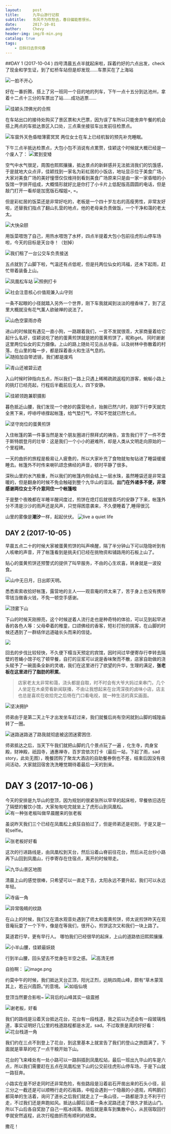 ```yaml
---
layout:     post
title:      九华山游行记叙
subtitle:   东风不为吹愁去，春日偏能惹恨长。
date:       2017-10-01
author:     Chevy
header-img: img/8-min.png
catalog: true
tags:
    - 日斜归去奈何春
---
```

##DAY 1 (2017-10-04 )
四号清晨五点半就起床啦，踩着约好的六点出发，check了现金和学生证，到了虹桥车站但是却发现……车票买在了上海站

![一脸不开心](http://upload-images.jianshu.io/upload_images/6049898-6a17e5a54060cddc.png?imageMogr2/auto-orient/strip%7CimageView2/2/w/400)

好在一番折腾，搭上了另一班同一个目的地的列车，下午一点十五分到达池州，拿着十二点十三分的车票出了站......成功逃票……

![佳颖头顶佛光的合照](http://upload-images.jianshu.io/upload_images/6049898-c855ffeae6effe51.png?imageMogr2/auto-orient/strip%7CimageView2/2/w/400)

在车站出口的接待处购买了景区票和大巴票，因为误了车所以只能舍弃午餐的机会搭上两点的车抵达景区入口处，三点乘坐接驳车出发前往检票点。

![车窗外天色昏暗薄雾冥冥](http://upload-images.jianshu.io/upload_images/6049898-a0febb787504adad.png?imageMogr2/auto-orient/strip%7CimageView2/2/w/400)
两位女士在车上已经机智的预先补充睡眠。

下午三点半抵达检票点，大包小包不消说有点累赘，佳颖这个时候就大概已经是一个废人了：
![累到变矮](http://upload-images.jianshu.io/upload_images/6049898-69c3d08003bd7f9c.png?imageMogr2/auto-orient/strip%7CimageView2/2/w/400)

空气中水气很足，周围也熙熙攘攘，抵达景点的新鲜感并无法抵消我们的饥饿感，于是就地大众点评，佳颖找到一家名为彩虹居的小饭店，地址显示位于美食广场，大家对美食广场的美好憧憬仅仅维持到看到美食广场原来只是由一家一家昏暗的小饭馆一字排开组成，大概情形就好比是你打了小卡片上低配版高圆圆的电话，但是敲门打开一看却是加宽版石榴姐=, =。

但是彩虹居的饭菜还是非常好吃的，老板是一个四十岁左右的高瘦男性，非常友好啦，还替我们指点了翻山扎营的地点，他的老母亲负责做饭，一个干净和蔼的老太太。

![大快朵颐](http://upload-images.jianshu.io/upload_images/6049898-701990af8018d290.png?imageMogr2/auto-orient/strip%7CimageView2/2/w/400)

用饭菜喂饱了自己，用热水喂饱了水杯，四点半提着大包小包前往虎形山停车场啦，今天的目标是天台寺！（划掉）

![我们租了一台公交车负责接送](http://upload-images.jianshu.io/upload_images/6049898-f6a62dbeb385936c.png?imageMogr2/auto-orient/strip%7CimageView2/2/w/600)

五点就到了山脚下啦，气温还有点低呢，但是托两位仙女的鸿福，还未下起雨，赶忙带着装备上山。

![凤凰松车站](http://upload-images.jianshu.io/upload_images/6049898-c26e985dde04887b.png?imageMogr2/auto-orient/strip%7CimageView2/2/w/400)
![照例打卡](http://upload-images.jianshu.io/upload_images/6049898-5e6f482609187a97.png?imageMogr2/auto-orient/strip%7CimageView2/2/w/400)

![社会注意核心价值观兼入山守则](http://upload-images.jianshu.io/upload_images/6049898-e309b2577a8693e2.png?imageMogr2/auto-orient/strip%7CimageView2/2/w/400)

一条不起眼的小径就踏入另外一个世界，刚下车我就闻到淡淡的檀香味了，到了这里大概就没有花气薰人欲破禅的说法了。

![山色空蒙雨亦奇](http://upload-images.jianshu.io/upload_images/6049898-a6249fbfecd580bc.png?imageMogr2/auto-orient/strip%7CimageView2/2/w/400)

进山的时候就有遇见一直小狗，一路跟着我们，一言不发就很乖，大家商量着给它起什么名好，佳颖说吃了她的蛋黄煎饼就是她的蛋黄煎饼了，昵称get。
同时谢谢这里两位仙女的实力摄像。上山的路上随处可见丛丛寺庙，以及树林中弥散着的村落，在山里的每一步，都是踩着香火和生活气息的。
![随拍加自带滤镜，我们都是废鸡](http://upload-images.jianshu.io/upload_images/6049898-454b2388346bd73a.png?imageMogr2/auto-orient/strip%7CimageView2/2/w/400)

![青山还被碧云遮](https://upload-images.jianshu.io/upload_images/6049898-45a7a1f7f92328c4.png?imageMogr2/auto-orient/strip%7CimageView2/2/w/400)

入山时候时钟指向五点，所以我们一路上只遇上稀稀疏疏返程的游客，蜿蜒小路上的挑灯已经亮起，行程后半截前后无人，四下安静。

![佳颖领跑兼职摄影](https://upload-images.jianshu.io/upload_images/6049898-c209b06445531bbc.png?imageMogr2/auto-orient/strip%7CimageView2/2/w/400)

暮色抵近山腰，我们发现一个绝妙的露营地点，抬腕已然六时，刚卸下行李天就完全黑下来，哼哧哼哧撑起帐篷，给气垫打气，不知不觉就已然七点。

![坚守岗位的蛋黄煎饼](https://upload-images.jianshu.io/upload_images/6049898-ca9eb231f14c6e61.png?imageMogr2/auto-orient/strip%7CimageView2/2/w/400)

入住帐篷的第一件事当然是发个朋友圈进行祭拜式的祷告，宣吿我们干了一件不啻于斯特朗登月的壮举：这是我们一个小小的避难所，却是人类从文明走向原始的一个里程碑。

一天的曲折的旅程是极易让人疲惫的，所以大家补充了食物就匆匆钻进了睡袋缓缓睡去。帐篷外不时传来喇叭颂念佛经的声音，顿时平静了很多。

深秋山里的水汽极重，所以我们的帐篷内侧会结上一层水珠，虽然睡袋还是非常温暖的，但是翻身的时候不免会触碰到整个九华山的湿润。**出门在外诸多不便，非常感谢两位女士不介意同住一个帐篷啦**

于是整个夜晚都在半睡半醒间度过，煎饼在熄灯后就很乖巧的安静了下来，帐篷外分不清是沙沙的雨声还是风声，只觉得困意袭来，不久便睡着了,睡得很沉.

山里的雾像是**潮汐**一样，起起伏伏。
![live a quiet  life](https://upload-images.jianshu.io/upload_images/6049898-4fe50316fa805761.png?imageMogr2/auto-orient/strip%7CimageView2/2/w/400)

## DAY 2  (2017-10-05 )

早晨五点二十的时候大家被蛋黄煎饼的叫声唤醒，隔了半分钟山下可以隐隐听到有人咳嗽的声音，开了帐篷看到是挑夫们已经在挑物资和铺路用的石板上山了。

贴心的蛋黄煎饼还预警式的提供了叫早服务，不由的心生欢喜，转身就是一波投食。

![山中无日月，日出即天明。](https://upload-images.jianshu.io/upload_images/6049898-4c246c3312e9bd9d.png?imageMogr2/auto-orient/strip%7CimageView2/2/w/800)

悉悉索索收拾好帐篷，露营地的主人——观音庵的师太来了，苦于身上也没有携带零钱当做香火钱，不免一顿空手感谢。

![顶雾下山](https://upload-images.jianshu.io/upload_images/6049898-5967848827d4b1d5.png?imageMogr2/auto-orient/strip%7CimageView2/2/w/400)

下山的时候天刚擦亮，这个时候逆着人流行走也是种奇特的体验，可以见到起早进香的各色人等：父母牵着的稚童，口颂佛经的香客，短衫打扮的挑客，在山脚的时候还遇到了一群结伴远道磕长头而来的信徒。

![](https://upload-images.jianshu.io/upload_images/6049898-a165fba58029fbfc.png?imageMogr2/auto-orient/strip%7CimageView2/2/w/400)

回去的步伐比较轻快，不久便下榻当天预定的宾馆，因时间过早便寄存行李转去隔壁的苍蝇小馆子吃了顿早餐，自打的豆浆可以说是香味聚而不散，店家自助做的浇头赋予了一碗面条全新的灵魂，我们在这里进行了欲望的升华，生理的满足，**张老板在这里进行了脂肪的积累**。
>店家老太太非常和蔼，浇头都是自取，时不时会有大爷大妈过来串门，几个人坐定在木桌旁看新闻联播，不由让我想起来在台湾深夜的卤味小店，店主也总是喜欢在收拾完之后倚在门口看电视，就一种生活的真实画面。

![坚决拥护](https://upload-images.jianshu.io/upload_images/6049898-46086ce2adae8511.png?imageMogr2/auto-orient/strip%7CimageView2/2/w/400)

师弟由于是第二天上午才出发坐车赶过来，我们就餐后尚有空闲就到山脚的城隍庙转了一圈。

![迷路迷路迷了路我就彻底被这团迷雾困住.](https://upload-images.jianshu.io/upload_images/6049898-9afeb130c106fc9d.png?imageMogr2/auto-orient/strip%7CimageView2/2/w/400)

师弟抵达之后，当天下午我们就把山脚的几个景点玩了一遍 ，化生寺，肉身宝殿，财神殿，祇园寺，通惠禅寺，百岁宫依次打卡（最后一站，下起了雨，sad story，此处无图），晚餐团购了聚龙大酒店的自助餐券倒也不差，结束后因没有夜间活动，大家就回宿舍洗洗睡觉期待着最后一天的到来。

# DAY 3  (2017-10-06 )
今天的安排是九华山的登顶，因为规划的很紧张所以早早的起床啦，早餐依旧选在了隔壁的餐饮小馆，大家匆匆吃完就坐上了虎形山到凤凰松。
![有一种张老板叫做早晨醒来的张老板](https://upload-images.jianshu.io/upload_images/6049898-caedaef390f77a76.png?imageMogr2/auto-orient/strip%7CimageView2/2/w/400)

虽说昨天我们三个已经在凤凰松上疯狂自拍过了，但是师弟还是初到，于是又是一轮selfie。

![张老板好好看](https://upload-images.jianshu.io/upload_images/6049898-42c1958b3c653912.png?imageMogr2/auto-orient/strip%7CimageView2/2/w/600)

这次的行进路线是，由凤凰松到天台，然后沿着山脊前往花台，然后从花台抄小路再下山回到凤凰山，行李寄存在住宿点，离开的时候带走。

![九华山景区地图](https://upload-images.jianshu.io/upload_images/6049898-7216b696a45db5ef.png?imageMogr2/auto-orient/strip%7CimageView2/2/w/1240)

清晨上山的感觉很棒，只希望可以一直走下去，太阳永远不要升起，我们可以永远年轻。

![寺庙一角](https://upload-images.jianshu.io/upload_images/6049898-aecf9960e9b4b099.png?imageMogr2/auto-orient/strip%7CimageView2/2/w/600)

![异常吸睛的纹路](https://upload-images.jianshu.io/upload_images/6049898-d12c3b0e119dfc89.png?imageMogr2/auto-orient/strip%7CimageView2/2/w/600)

在山上的时候，我们又在滴水观音处遇到了师太和蛋黄煎饼，师太说煎饼昨天在观音庵玩耍了一个下午，像是在等我们，很开心，煎饼这次又和我们一块上路了。

莫道君行早，更有早行人。
哪怕我们已经很早的起床，上山的道路依旧熙熙攘攘.

![小半山腰，佳颖最妖娆](https://upload-images.jianshu.io/upload_images/6049898-48adc34e37b28fbc.png?imageMogr2/auto-orient/strip%7CimageView2/2/w/600)

行到半山腰，回头望去不觉身在半空之感。
![高清无修](https://upload-images.jianshu.io/upload_images/6049898-997023d74239f56c.png?imageMogr2/auto-orient/strip%7CimageView2/2/w/600)

自拍啊：
![image.png](https://upload-images.jianshu.io/upload_images/6049898-b1150759ac2904e7.png?imageMogr2/auto-orient/strip%7CimageView2/2/w/600)

约莫中午的时候，我们抵达天台正顶，阳光正烈，远眺四周山峰，颇有“草木蒙笼其上，若云兴霞蔚。”的意境。
![如临仙境](https://upload-images.jianshu.io/upload_images/6049898-0dc63d6f2b09b450.png?imageMogr2/auto-orient/strip%7CimageView2/2/w/800)

登顶当然要合影啦~
![背后的山峰其实一级震撼](https://upload-images.jianshu.io/upload_images/6049898-d8a29132692cfe10.png?imageMogr2/auto-orient/strip%7CimageView2/2/w/800)

![谢老板，好看](https://upload-images.jianshu.io/upload_images/6049898-bae5bc56f9c80062.png?imageMogr2/auto-orient/strip%7CimageView2/2/w/600)

我们的路线是沿着天台抵达花台，花台有一段栈道，我之前以为还会有一段玻璃栈道，事实证明好几公里的栈道路程都是水泥，sad。不过取景是真的好好看：
![花台栈道一角](https://upload-images.jianshu.io/upload_images/6049898-477cc88e7dc4a3d9.png?imageMogr2/auto-orient/strip%7CimageView2/2/w/800)

我们约在三点不到登上了花台，到这里基本上就宣告了我们的登山之旅圆满了，下面就是草草的吃了一点干粮开始下山。

花台的飞来峰处有一处小路可以一路斜插到凤凰松站，最后一班出九华山的车是六点，所以我们需要赶在五点在凤凰松坐下山的公交前往虎形山停车场，于是下山就一路狂奔。

小路实在是不好走同时还非常危险，有些路段是沿着岩石开凿出来的石头小径，前三分之一截还是可以顺畅行走的石板路，中程会遇到一个隐蔽的小道观，鸡鸭鹅们都简单的生活着，询问了道长之后我们就走上了一条山径，一路都是浮土不利于行走，不过我们还是奔跑如风。抵达山脚后沿着一条水泥路还走了很久才抵达山门。所以下山后各自奖励了自己一瓶冰阔落。随后就是乘车到集散中心，从民宿取回行李就安然返程，此次行程曲折而有顺利的结束。

撒花！


